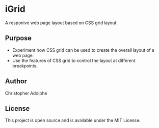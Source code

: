 # iGrid
A responive web page layout based on CSS grid layout.

## Purpose
* Experiment how CSS grid can be used to create the overall layout of a web page.
* Use the features of CSS grid to control the layout at different breakpoints.

## Author
Christopher Adolphe

## License
This project is open source and is available under the MIT License.
